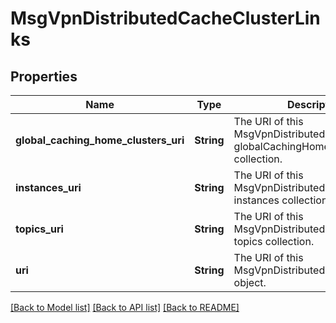 # MsgVpnDistributedCacheClusterLinks

## Properties
Name | Type | Description | Notes
------------ | ------------- | ------------- | -------------
**global_caching_home_clusters_uri** | **String** | The URI of this MsgVpnDistributedCacheCluster&#39;s globalCachingHomeClusters collection. | [optional] [default to null]
**instances_uri** | **String** | The URI of this MsgVpnDistributedCacheCluster&#39;s instances collection. | [optional] [default to null]
**topics_uri** | **String** | The URI of this MsgVpnDistributedCacheCluster&#39;s topics collection. | [optional] [default to null]
**uri** | **String** | The URI of this MsgVpnDistributedCacheCluster object. | [optional] [default to null]

[[Back to Model list]](../README.md#documentation-for-models) [[Back to API list]](../README.md#documentation-for-api-endpoints) [[Back to README]](../README.md)


